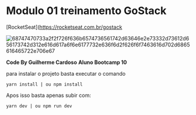 # Modulo 01 treinamento GoStack
[RocketSeat](https://rocketseat.com.br/gostack

![68747470733a2f2f726f636b6574736561742d63646e2e73332d73612d656173742d312e616d617a6f6e6177732e636f6d2f626f6f7463616d702d6865616465722e706e67](https://user-images.githubusercontent.com/15979107/73194974-ca23a200-410b-11ea-8ee0-ba34eef95435.png)


**Code By Guilherme Cardoso**
**Aluno Bootcamp 10**

para instalar o projeto basta executar o comando

`yarn install | ou npm install`

Apos isso basta apenas subir com:

 `yarn dev | ou npm run dev`